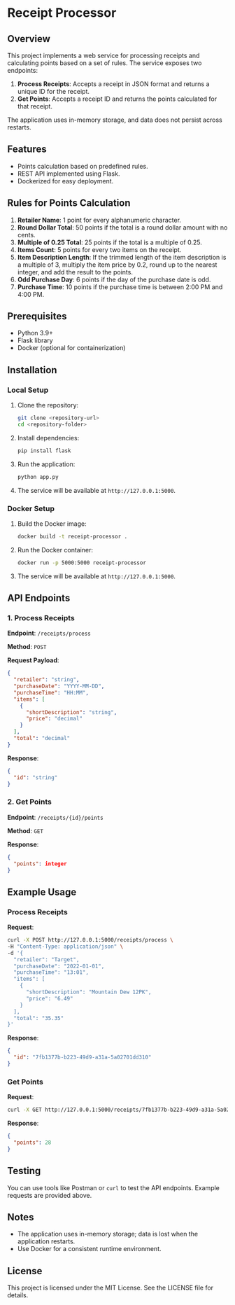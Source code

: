 # Receipt Processor

## Overview
This project implements a web service for processing receipts and calculating points based on a set of rules. The service exposes two endpoints:

1. **Process Receipts**: Accepts a receipt in JSON format and returns a unique ID for the receipt.
2. **Get Points**: Accepts a receipt ID and returns the points calculated for that receipt.

The application uses in-memory storage, and data does not persist across restarts.

## Features
- Points calculation based on predefined rules.
- REST API implemented using Flask.
- Dockerized for easy deployment.

## Rules for Points Calculation
1. **Retailer Name**: 1 point for every alphanumeric character.
2. **Round Dollar Total**: 50 points if the total is a round dollar amount with no cents.
3. **Multiple of 0.25 Total**: 25 points if the total is a multiple of 0.25.
4. **Items Count**: 5 points for every two items on the receipt.
5. **Item Description Length**: If the trimmed length of the item description is a multiple of 3, multiply the item price by 0.2, round up to the nearest integer, and add the result to the points.
6. **Odd Purchase Day**: 6 points if the day of the purchase date is odd.
7. **Purchase Time**: 10 points if the purchase time is between 2:00 PM and 4:00 PM.

## Prerequisites
- Python 3.9+
- Flask library
- Docker (optional for containerization)

## Installation
### Local Setup
1. Clone the repository:
   ```bash
   git clone <repository-url>
   cd <repository-folder>
   ```

2. Install dependencies:
   ```bash
   pip install flask
   ```

3. Run the application:
   ```bash
   python app.py
   ```

4. The service will be available at `http://127.0.0.1:5000`.

### Docker Setup
1. Build the Docker image:
   ```bash
   docker build -t receipt-processor .
   ```

2. Run the Docker container:
   ```bash
   docker run -p 5000:5000 receipt-processor
   ```

3. The service will be available at `http://127.0.0.1:5000`.

## API Endpoints
### 1. Process Receipts
**Endpoint**: `/receipts/process`

**Method**: `POST`

**Request Payload**:
```json
{
  "retailer": "string",
  "purchaseDate": "YYYY-MM-DD",
  "purchaseTime": "HH:MM",
  "items": [
    {
      "shortDescription": "string",
      "price": "decimal"
    }
  ],
  "total": "decimal"
}
```

**Response**:
```json
{
  "id": "string"
}
```

### 2. Get Points
**Endpoint**: `/receipts/{id}/points`

**Method**: `GET`

**Response**:
```json
{
  "points": integer
}
```

## Example Usage
### Process Receipts
**Request**:
```bash
curl -X POST http://127.0.0.1:5000/receipts/process \
-H "Content-Type: application/json" \
-d '{
  "retailer": "Target",
  "purchaseDate": "2022-01-01",
  "purchaseTime": "13:01",
  "items": [
    {
      "shortDescription": "Mountain Dew 12PK",
      "price": "6.49"
    }
  ],
  "total": "35.35"
}'
```

**Response**:
```json
{
  "id": "7fb1377b-b223-49d9-a31a-5a02701dd310"
}
```

### Get Points
**Request**:
```bash
curl -X GET http://127.0.0.1:5000/receipts/7fb1377b-b223-49d9-a31a-5a02701dd310/points
```

**Response**:
```json
{
  "points": 28
}
```

## Testing
You can use tools like Postman or `curl` to test the API endpoints. Example requests are provided above.

## Notes
- The application uses in-memory storage; data is lost when the application restarts.
- Use Docker for a consistent runtime environment.

## License
This project is licensed under the MIT License. See the LICENSE file for details.

